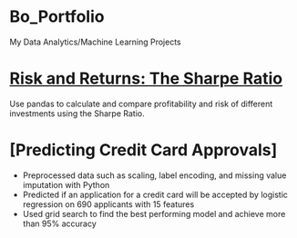 # Bo_Portfolio
My Data Analytics/Machine Learning Projects
# [Risk and Returns: The Sharpe Ratio](https://github.com/TheophilusZhang/Sharp_ratio_Datacamp/blob/main/sharp_ratio.ipynb)
Use pandas to calculate and compare profitability and risk of different investments using the Sharpe Ratio.
# [Predicting Credit Card Approvals]
* Preprocessed data such as scaling, label encoding, and missing value imputation with Python 
* Predicted if an application for a credit card will be accepted by logistic regression on 690 applicants with 15 features
*	Used grid search to find the best performing model and achieve more than 95% accuracy

